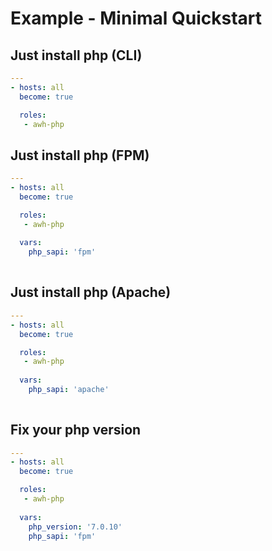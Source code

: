 # Example - Minimal Quickstart


## Just install php (CLI)

```yaml
---
- hosts: all
  become: true

  roles:
   - awh-php
```

## Just install php (FPM)

```yaml
---
- hosts: all
  become: true

  roles:
   - awh-php
   
  vars:
    php_sapi: 'fpm'
    
```


## Just install php (Apache)

```yaml
---
- hosts: all
  become: true

  roles:
   - awh-php
   
  vars:
    php_sapi: 'apache'
    
```

## Fix your php version

```yaml
---
- hosts: all
  become: true

  roles:
   - awh-php
   
  vars:
    php_version: '7.0.10'
    php_sapi: 'fpm'
    
```